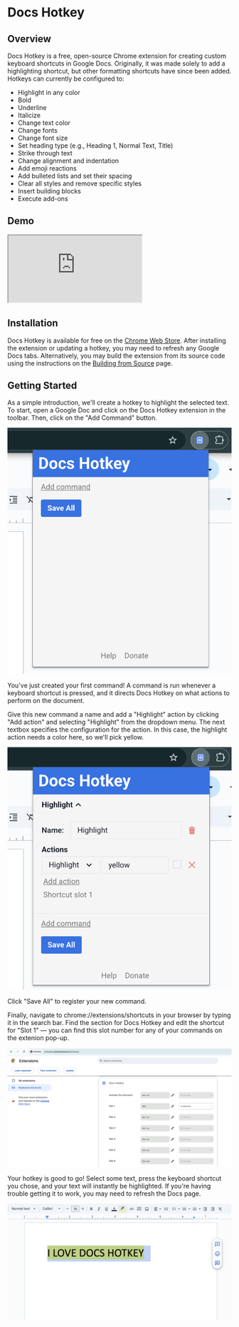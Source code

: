 # Docs Hotkey

## Overview

Docs Hotkey is a free, open-source Chrome extension for creating custom keyboard shortcuts in Google Docs.
Originally, it was made solely to add a highlighting shortcut, but other formatting shortcuts have since been added.
Hotkeys can currently be configured to:

- Highlight in any color
- Bold
- Underline
- Italicize
- Change text color
- Change fonts
- Change font size
- Set heading type (e.g., Heading 1, Normal Text, Title)
- Strike through text
- Change alignment and indentation
- Add emoji reactions
- Add bulleted lists and set their spacing
- Clear all styles and remove specific styles
- Insert building blocks
- Execute add-ons

## Demo

<div class="video-wrapper">
    <iframe
        src='https://www.youtube-nocookie.com/embed/XHJ9cBlmpQE?controls=1&rel=0'
        title='YouTube video player'
        allow='accelerometer; autoplay; clipboard-write; encrypted-media; gyroscope; picture-in-picture'
        allowFullScreen
    ></iframe>
</div>

## Installation

Docs Hotkey is available for free on the [Chrome Web Store](https://chromewebstore.google.com/detail/docs-hotkey/npkpplmpfeaeemeecniaikpjjfbfefhh?hl=en).
After installing the extension or updating a hotkey, you may need to refresh any Google Docs tabs.
Alternatively, you may build the extension from its source code using the instructions on the [Building from Source](build-from-source.md) page.

## Getting Started

As a simple introduction, we'll create a hotkey to highlight the selected text.
To start, open a Google Doc and click on the Docs Hotkey extension in the toolbar.
Then, click on the "Add Command" button.

<img src="assets/screenshots/popup-default.png" alt="Docs Hotkey pop-up screenshot" class='small-image' />

You've just created your first command! A command is run whenever a keyboard shortcut is pressed, and it directs Docs Hotkey on what actions to perform on the document.

Give this new command a name and add a "Highlight" action by clicking "Add action" and selecting "Highlight" from the dropdown menu.
The next textbox specifies the configuration for the action. In this case, the highlight action needs a color here, so we'll pick yellow.

<img src="assets/screenshots/popup-highlight.png" alt="Docs Hotkey screenshot with the highlight command" class='small-image' />

Click "Save All" to register your new command.

Finally, navigate to chrome://extensions/shortcuts in your browser by typing it in the search bar.
Find the section for Docs Hotkey and edit the shortcut for "Slot 1" — you can find this slot number
for any of your commands on the extenion pop-up.

<img src="assets/screenshots/chrome-shortcuts.png" alt="Chrome extension shortcuts page" />

Your hotkey is good to go! Select some text, press the keyboard shortcut you chose, and your text will instantly be highlighted.
If you're having trouble getting it to work, you may need to refresh the Docs page.

<img src="assets/screenshots/example-highlight.png" alt="Chrome extension shortcuts page" />
